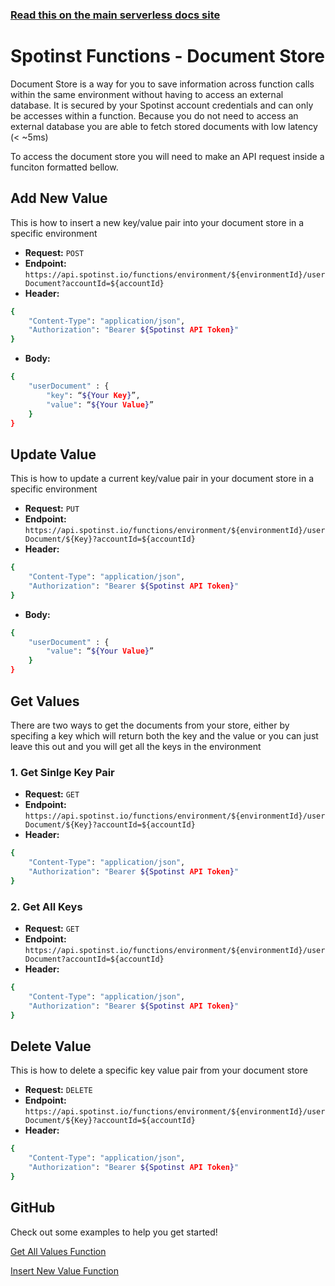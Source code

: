 <!--
title: Serverless Framework - Spotinst Functions Guide - Document Store
menuText: Document Store
menuOrder: 7
description: How to use the Document Store feature
layout: Doc
-->

<!-- DOCS-SITE-LINK:START automatically generated -->
### [Read this on the main serverless docs site](https://www.serverless.com/framework/docs/providers/spotinst/guide/credentials)
<!-- DOCS-SITE-LINK:END -->

# Spotinst Functions - Document Store

Document Store is a way for you to save information across function calls within the same environment without having to access an external database. It is secured by your Spotinst account credentials and can only be accesses within a function. Because you do not need to access an external database you are able to fetch stored documents with low latency (< ~5ms)

To access the document store you will need to make an API request inside a funciton formatted bellow.

## Add New Value

This is how to insert a new key/value pair into your document store in a specific environment

  * **Request:** `POST`
  * **Endpoint:** `https://api.spotinst.io/functions/environment/${environmentId}/userDocument?accountId=${accountId}`
  * **Header:**
```bash
{
	"Content-Type": "application/json",
	"Authorization": "Bearer ${Spotinst API Token}"
}
```
  * **Body:**
```bash
{
	"userDocument" : {
		"key": “${Your Key}”,
		"value": “${Your Value}”
	}
}
```


## Update Value

This is how to update a current key/value pair in your document store in a specific environment

  * **Request:** `PUT`
  * **Endpoint:** `https://api.spotinst.io/functions/environment/${environmentId}/userDocument/${Key}?accountId=${accountId}`
  * **Header:**
```bash
{
	"Content-Type": "application/json",
	"Authorization": "Bearer ${Spotinst API Token}"
}
```
  * **Body:**
```bash
{
	"userDocument" : {
		"value": “${Your Value}”
	}
}
```


## Get Values

There are two ways to get the documents from your store, either by specifing a key which will return both the key and the value or you can just leave this out and you will get all the keys in the environment

### 1. Get Sinlge Key Pair

  * **Request:** `GET`
  * **Endpoint:** `https://api.spotinst.io/functions/environment/${environmentId}/userDocument/${Key}?accountId=${accountId}`
  * **Header:**
```bash
{
	"Content-Type": "application/json",
	"Authorization": "Bearer ${Spotinst API Token}"
}
```

### 2. Get All Keys

  * **Request:** `GET`
  * **Endpoint:** `https://api.spotinst.io/functions/environment/${environmentId}/userDocument?accountId=${accountId}`
  * **Header:**
```bash
{
	"Content-Type": "application/json",
	"Authorization": "Bearer ${Spotinst API Token}"
}
```


## Delete Value

This is how to delete a specific key value pair from your document store

  * **Request:** `DELETE`
  * **Endpoint:** `https://api.spotinst.io/functions/environment/${environmentId}/userDocument/${Key}?accountId=${accountId}`
  * **Header:**
```bash
{
	"Content-Type": "application/json",
	"Authorization": "Bearer ${Spotinst API Token}"
}
```


## GitHub

Check out some examples to help you get started!

[Get All Values Function](https://github.com/spotinst/spotinst-functions-examples/tree/master/node-docstore-getAll)

[Insert New Value Function](https://github.com/spotinst/spotinst-functions-examples/tree/master/node-docstore-newValue)